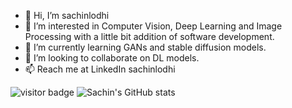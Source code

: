 - 👋 Hi, I’m sachinlodhi
- 👀 I’m interested in Computer Vision, Deep Learning and Image Processing with a little bit addition of software development.
- 🌱 I’m currently learning GANs and stable diffusion models.
- 💞️ I’m looking to collaborate on DL models.
- 📫 Reach me at LinkedIn sachinlodhi

<!---
sachinlodhi/sachinlodhi is a ✨ special ✨ repository because its `README.md` (this file) appears on your GitHub profile.
You can click the Preview link to take a look at your changes.
--->
![visitor badge](https://visitor-badge.glitch.me/badge?page_id=sachinlodhi.visitor-badge&left_color=red&right_color=blue) 
![Sachin's GitHub stats](https://github-readme-stats.vercel.app/api?username=sachinlodhi&show_icons=true&theme=radical)

